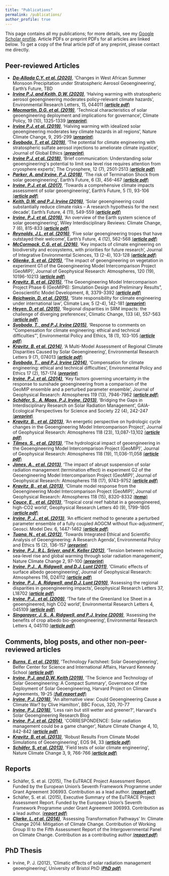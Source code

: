 ```yaml
---
title: "Publications"
permalink: /publications/
author_profile: true
---
```


This page contains all my publications; for more details, see my [Google Scholar profile](https://scholar.google.com/citations?user=7asLSCEAAAAJ&hl=en). Article PDFs or preprint PDFs for all articles are linked below. To get a copy of the final article pdf of any preprint, please contact me directly.

## Peer-reviewed Articles

* [***Da-Allada C.Y. et al. (2020)***](https://agupubs.onlinelibrary.wiley.com/doi/10.1029/2020EF001595), ‘Changes in West African Summer Monsoon Precipitation under Stratospheric Aerosol Geoengineering’, Earth’s Future, TBD
* [***Irvine P.J. and Keith, D.W. (2020)***](https://iopscience.iop.org/article/10.1088/1748-9326/ab76de?utm_source=newsletter&utm_medium=email&utm_campaign=newsletter_axiosfutureofwork&stream=future), ‘Halving warming with stratospheric aerosol geoengineering moderates policy-relevant climate hazards’, Environmental Research Letters, 15, 044011 [(***article pdf***)](https://pjirvine.github.io/files/Irvine_Keith_ERL_2020.pdf)
* [***Macmartin, D.G. et al. (2019)***](https://doi.org/10.1080/14693062.2019.1668347), ‘Technical characteristics of solar geoengineering deployment and implications for governance’, Climate Policy, 19 (10), 1325-1339 [(***preprint***)](https://pjirvine.github.io/files/Macmartin_et_al_CP_2019.pdf)
* [***Irvine P.J. et al. (2019)***](https://www.nature.com/articles/s41558-019-0398-8), ‘Halving warming with idealized solar geoengineering moderates key climate hazards in all regions’, Nature Climate Change, 9, 295-299 [(***preprint***)](https://pjirvine.github.io/files/Irvine_et_al_NCC_2019.pdf)
* [***Svoboda, T. et al. (2019)***](https://doi.org/10.1080/17449626.2018.1552180), ‘The potential for climate engineering with stratospheric sulfate aerosol injections to ameliorate climate injustice’, Journal of Global Ethics [(***preprint***)](https://pjirvine.github.io/files/Svoboda_et_al_JGE_2019.pdf)
* [***Irvine P.J. et al. (2018)***](https://doi.org/10.5194/tc-12-2501-2018), ‘Brief communication: Understanding solar geoengineering's potential to limit sea level rise requires attention from cryosphere experts’, The Cryosphere, 12 (7), 2501-2513 [(***article pdf***)](https://pjirvine.github.io/files/Irvine_et_al_TC_2018.pdf)
* [***Parker, A. and Irvine, P.J. (2018)***](http://onlinelibrary.wiley.com/doi/10.1002/2017EF000735/abstract), ‘The risk of Termination Shock from solar geoengineering’, Earth’s Future, 6 (3), 456-467 [(***article pdf***)](https://pjirvine.github.io/files/Parker_Irvine_EF_2018.pdf)
* [***Irvine, P.J. et al. (2017)***](http://dx.doi.org/10.1002/2016EF000389), ‘Towards a comprehensive climate impacts assessment of solar geoengineering’, Earth’s Future, 5 (1), 93-106 [(***article pdf***)](https://pjirvine.github.io/files/Irvine_et_al_EF_2017.pdf)
* [***Keith, D.W. and P.J. Irvine (2016)***](http://doi.wiley.com/10.1002/2016EF000465), ‘Solar geoengineering could substantially reduce climate risks – A research hypothesis for the next decade’, Earth’s Future, 4 (11), 549-559 [(***article pdf***)](https://pjirvine.github.io/files/Keith_Irvine_EF_2016.pdf)
* [***Irvine, P.J. et al. (2016)***](http://dx.doi.org/10.1002/wcc.423), ‘An overview of the Earth system science of solar geoengineering’, Wiley Interdisciplinary Reviews: Climate Change, 7 (6), 815-833 [(***article pdf***)](https://pjirvine.github.io/files/Irvine_et_al_WIRES_2016.pdf)
* [***Reynolds, J.L. et al. (2016)***](http://doi.wiley.com/10.1002/2016EF000416), ‘Five solar geoengineering tropes that have outstayed their welcome’, Earth’s Future, 4 (12), 562-568 [(***article pdf***)](https://pjirvine.github.io/files/Reynolds_et_al_EF_2016.pdf)
* [***McCormack, C.G. et al. (2016)***](http://dx.doi.org/10.1080/1943815X.2016.1159578), ‘Key impacts of climate engineering on biodiversity and ecosystems, with priorities for future research’, Journal of Integrative Environmental Sciences, 13 (2-4), 103-128 [(***article pdf***)](https://pjirvine.github.io/files/McCormack_et_al_JIES_2016.pdf)
* [***Glienke, S. et al. (2015)***](https://agupubs.onlinelibrary.wiley.com/doi/10.1002/2015JD024202), ‘The impact of geoengineering on vegetation in experiment G1 of the Geoengineering Model Intercomparison Project (GeoMIP)’, Journal of Geophysical Research: Atmospheres, 120 (19), 10196-10213 [(***article pdf***)](https://pjirvine.github.io/files/Glienke_et_al_JGR_2015.pdf)
* [***Kravitz, B. et al. (2015)***](https://www.geosci-model-dev.net/8/3379/2015/), ‘The Geoengineering Model Intercomparison Project Phase 6 (GeoMIP6): Simulation Design and Preliminary Results”, Geoscientific Model Development, 8, 3379-3392 [(***article pdf***)](https://pjirvine.github.io/files/kravitz_et_al_GMD_2015.pdf)
* [***Reichwein, D. et al. (2015)***](http://booksandjournals.brillonline.com/content/journals/10.1163/18786561-00504003), ‘State responsibility for climate engineering under international law’, Climate Law, 5 (2-4), 142-181 [(***preprint***)](https://pjirvine.github.io/files/Reichwein_et_al_CL_2015.pdf)
* [***Heyen, D. et al. (2015)***](http://dx.doi.org/10.1007/s10584-015-1526-8), ‘Regional disparities in SRM impacts: the challenge of diverging preferences’, Climatic Change, 133 (4), 557-563 [(***article pdf***)](https://pjirvine.github.io/files/heyen_et_al_CC_2015.pdf)
* [***Svoboda, T., and P.J. Irvine (2015)***](http://dx.doi.org/10.1080/21550085.2015.1021948), ‘Response to comments on “Compensation for climate engineering: ethical and technical difficulties”’, Environmental Policy and Ethics, 18 (1), 103-105 [(***article pdf***)](https://pjirvine.github.io/files/Svoboda_Irvine_EPE_2015.pdf)
* [***Kravitz, B. et al. (2014)***](http://stacks.iop.org/1748-9326/9/i=7/a=074013), ‘A Multi-Model Assessment of Regional Climate Disparities Caused by Solar Geoengineering’, Environmental Research Letters 9 (7), 074013 [(***article pdf***)](https://pjirvine.github.io/files/Kravitz_et_al_ERL_2014.pdf)
* [***Svoboda, T., and P.J. Irvine (2014)***](http://dx.doi.org/10.1080/21550085.2014.927962), ‘Compensation for climate engineering: ethical and technical difficulties’, Environmental Policy and Ethics 17 (2), 157-174 [(***preprint***)](https://pjirvine.github.io/files/svoboda_irvine_EPE_2014_preprint.pdf)
* [***Irvine, P.J. et al. (2014)***](http://onlinelibrary.wiley.com/doi/10.1002/2013JD020716/abstract), ‘Key factors governing uncertainty in the response to sunshade geoengineering from a comparison of the GeoMIP ensemble and a perturbed parameter ensemble’, Journal of Geophysical Research: Atmospheres 119 (13), 7946-7962 [(***article pdf***)](https://pjirvine.github.io/files/Irvine_et_al_JGR_2014.pdf)
* [***Schäfer, S., A. Maas, P.J. Irvine, (2013)***](https://www.ingentaconnect.com/content/oekom/gaia/2013/00000022/00000004/art00008;jsessionid=2nlfkm9dq5yw5.x-ic-live-03), ‘Bridging the Gaps in Interdisciplinary Research on Solar Radiation Management’, GAIA-Ecological Perspectives for Science and Society 22 (4), 242-247 [(***preprint***)](https://pjirvine.github.io/files/Schaefer_et_al_GAIA_2013_preprint.pdf)
* [***Kravitz, B., et al. (2013)***](https://agupubs.onlinelibrary.wiley.com/doi/full/10.1002/2013JD020502), ‘An energetic perspective on hydrologic cycle changes in the Geoengineering Model Intercomparison Project’, Journal of Geophysical Research: Atmospheres 118 (23), 13,087-13,102 [(***article pdf***)](https://pjirvine.github.io/files/Kravitz_etal_JGR_2013b.pdf)
* [***Tilmes, S., et al. (2013)***](http://dx.doi.org/10.1002/jgrd.50868), ‘The hydrological impact of geoengineering in the Geoengineering Model Intercomparison Project (GeoMIP)’, Journal of Geophysical Research: Atmospheres 118 (19), 11,036-11,058 [(***article pdf***)](https://pjirvine.github.io/files/tilmes_et_al_JGR_2013.pdf)
* [***Jones, A., et al. (2013)***](http://dx.doi.org/10.1002/jgrd.50762), ‘The impact of abrupt suspension of solar radiation management (termination effect) in experiment G2 of the Geoengineering Model Intercomparison Project (GeoMIP)’, Journal of Geophysical Research: Atmospheres 118 (17), 9743-9752 [(***article pdf***)](https://pjirvine.github.io/files/jones_et_al_JGR_2013.pdf)
* [***Kravitz, B., et al. (2013)***](http://dx.doi.org/10.1002/jgrd.50646), ‘Climate model response from the Geoengineering Model Intercomparison Project (GeoMIP)’, Journal of Geophysical Research: Atmospheres 118 (15), 8320-8332 [(***temp***)](https://pjirvine.github.io/files/kravitz_et_al_JGR_2013a.pdf)
* [***Couce, E., et al. (2013)***](http://dx.doi.org/10.1002/grl.50340), ‘Tropical coral reef habitat in a geoengineered, high-CO2 world’, Geophysical Research Letters 40 (9), 1799-1805 [(***article pdf***)](https://pjirvine.github.io/files/couce_et_al_GRL_2013.pdf)
* [***Irvine, P. J., et al. (2013)***](http://www.geosci-model-dev.net/6/1447/2013/), ‘An efficient method to generate a perturbed parameter ensemble of a fully coupled AOGCM without flux-adjustment’, Geosci. Model Dev. 6, 1447-1462 [(***article pdf***)](https://pjirvine.github.io/files/Irvine_et_al_GMD_2013.pdf)
* [***Tuana, N., et al. (2012)***](http://dx.doi.org/10.1080/21550085.2012.685557), ‘Towards Integrated Ethical and Scientific Analysis of Geoengineering: A Research Agenda’, Environmental Policy and Ethics 15 (2), 136-157 [(***preprint***)](https://pjirvine.github.io/files/Tuana_et_al_EPE_2012_preprint.pdf)
* [***Irvine, P.J., R.L. Sriver, and K. Keller (2012)***](http://www.nature.com/doifinder/10.1038/nclimate1351), ‘Tension between reducing sea-level rise and global warming through solar radiation management’, Nature Climate Change 2, 97-100 [(***preprint***)](https://pjirvine.github.io/files/Irvine_et_al_NCC_2012_preprint.pdf)
* [***Irvine, P.J., A. Ridgwell, and D.J. Lunt (2011)***](http://dx.doi.org/10.1029/2011JD016281), ‘Climatic effects of surface albedo geoengineering’, Journal of Geophysical Research: Atmospheres 116, D24112 [(***article pdf***)](https://pjirvine.github.io/files/Irvine_et_al_JGR_2011.pdf)
* [***Irvine, P.J., A. Ridgwell, and D.J. Lunt (2010)***](https://agupubs.onlinelibrary.wiley.com/doi/full/10.1029/2010GL044447), ‘Assessing the regional disparities in geoengineering impacts’, Geophysical Research Letters 37, L18702 [(***article pdf***)](https://pjirvine.github.io/files/irvine_et_al_GRL_2010.pdf)
* [***Irvine, P.J., et al. (2009)***](https://iopscience.iop.org/article/10.1088/1748-9326/4/4/045109), ‘The fate of the Greenland Ice Sheet in a geoengineered, high CO2 world’, Environmental Research Letters 4, 045109 [(***article pdf***)](https://pjirvine.github.io/files/Irvine_et_al_ERL_2009.pdf)
* [***Singarayer, J. S., A. Ridgwell, and P.J. Irvine (2009)***](https://iopscience.iop.org/article/10.1088/1748-9326/4/4/045110), ‘Assessing the benefits of crop albedo bio-geoengineering’, Environmental Research Letters 4, 045110 [(***article pdf***)](https://pjirvine.github.io/files/Singarayer_et_al_ERL_2009.pdf)

## Comments, blog posts, and other non-peer-reviewed articles
* [***Burns, E. et al. (2019)***](https://www.belfercenter.org/publication/technology-factsheet-solar-geoengineering), 'Technology Factsheet: Solar Geoengineering', Belfer Center for Science and International Affairs, Harvard Kennedy School [(***article pdf***)](https://pjirvine.github.io/files/Burns_et_al_tech_fact_sheet_2019.pdf)
* [***Irvine, P.J. and D.W. Keith (2019)***](https://heep.hks.harvard.edu/files/heep/files/sg_technical_summary_for_policy_workshop_final.pdf), 'The Science and Technology of Solar Geoengineering: A Compact Summary', Governance of the Deployment of Solar Geoengineering, Harvard Project on Climate Agreements, 19-25 [(***full report pdf***)](https://pjirvine.github.io/files/Irvine_Keith_compact_summary_2019.pdf)
* [***Irvine, P.J. (2018)***](https://www.sciencefocus.com/planet-earth/could-geoengineering-cause-a-climate-war/), 'An alternative view: Could Geoengineering Cause a Climate War? by Clive Hamilton', BBC Focus, 320, 70-77
* [***Irvine, P.J. (2018)***](https://geoengineering.environment.harvard.edu/blog/less-rain-still-wetter-and-greener), 'Less rain but still wetter and greener?', Harvard's Solar Geoengineering Research Blog
* [***Irvine, P.J. et al. (2014)***](https://www.nature.com/articles/nclimate2360), 'CORRESPONDENCE: Solar radiation management could be a game changer', Nature Climate Change 4, 10, 842-842 [(***article pdf***)](https://pjirvine.github.io/files/Irvine_et_al_NCC_2014.pdf)
* [***Kravitz, B. et al. (2013)***](http://dx.doi.org/10.1002/2013EO330005), 'Robust Results From Climate Model Simulations of Geoengineering', EOS 94, 33 [(***article pdf***)](https://pjirvine.github.io/files/Kravitz_et_al_EOS_2013.pdf)
* [***Schäfer, S. et al. (2013)***](http://dx.doi.org/10.1038/nclimate1987), 'Field tests of solar climate engineering', Nature Climate Change 3, 9, 766-766 [(***article pdf***)](https://pjirvine.github.io/files/schaefer_et_al_NCC_2013.pdf)

## Reports
* Schäfer, S. et al. (2015), The EuTRACE Project Assessment Report. Funded by the European Union’s Seventh Framework Programme under Grant Agreement 306993. Contribution as a lead author. [(***report pdf***)](https://pjirvine.github.io/files/eutrace_report_2015.pdf)
* Schäfer, S. et al. (2015), Executive Summary of the EuTRACE Project Assessment Report. Funded by the European Union’s Seventh Framework Programme under Grant Agreement 306993. Contribution as a lead author. [(***report pdf***)](https://pjirvine.github.io/files/EuTRACE_executive_summary_2015.pdf)
* [***Clarke, L. et al. (2014)***](https://www.ipcc.ch/report/ar5/wg3/), ‘Assessing Transformation Pathways’ In: Climate Change 2014: Mitigation of Climate Change. Contribution of Working Group III to the Fifth Assessment Report of the Intergovernmental Panel on Climate Change. Contribution as a contributing author [(***report pdf***)](https://pjirvine.github.io/files/ipcc_wg3_ar5_chapter6_2014.pdf)

## PhD Thesis
* Irvine, P. J. (2012), ‘Climatic effects of solar radiation management geoengineering’, University of Bristol PhD [(***PhD pdf***)](https://pjirvine.github.io/files/Irvine_Thesis_2012.pdf)
